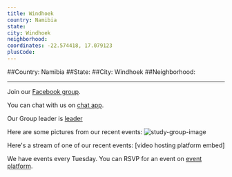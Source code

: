 ```yaml
---
title: Windhoek
country: Namibia
state: 
city: Windhoek
neighborhood: 
coordinates: -22.574418, 17.079123
plusCode:
---
```


##Country: Namibia
##State: 
##City: Windhoek
##Neighborhood: 
*****
Join our [Facebook group](https://www.facebook.com/groups/free.code.camp.windhoek).

You can chat with us on [chat app]().

Our Group leader is [leader]()

Here are some pictures from our recent events:
![study-group-image]()

Here's a stream of one of our recent events:
[video hosting platform embed]

We have events every Tuesday. You can RSVP for an event on [event platform]().
